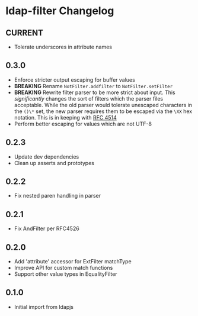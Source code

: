 # ldap-filter Changelog

## CURRENT

- Tolerate underscores in attribute names

## 0.3.0

- Enforce stricter output escaping for buffer values
- **BREAKING** Rename `NotFilter.addfilter` to `NotFilter.setFilter`
- **BREAKING** Rewrite filter parser to be more strict about input.
  This _significantly_ changes the sort of filters which the parser files
  acceptable.  While the old parser would tolerate unescaped characters in
  the `()\*` set, the new parser requires them to be escaped via the `\XX`
  hex notation.  This is in keeping with
  [RFC 4514](http://tools.ietf.org/search/rfc4515)
- Perform better escaping for values which are not UTF-8

## 0.2.3
- Update dev dependencies
- Clean up asserts and prototypes

## 0.2.2

- Fix nested paren handling in parser

## 0.2.1

- Fix AndFilter per RFC4526

## 0.2.0

- Add 'attribute' accessor for ExtFilter matchType
- Improve API for custom match functions
- Support other value types in EqualityFilter

## 0.1.0

- Initial import from ldapjs
